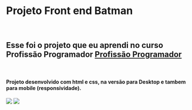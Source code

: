 <h1>Projeto Front end Batman</h1>
<br>
<h2>Esse foi o projeto que eu aprendi no curso Profissão Programador <a href="https://devdeponta.com/">Profissão Programador</a></h2>
<br>
<h4>Projeto desenvolvido com html e css, na versão para Desktop e tambem para mobile (responsividade).</h4>
<img src="https://github.com/OHBalmant/Front-End-Batman-profissao-programador/blob/master/Prints/Prints_Desktop/desktop_full-hd.png?raw=true">
<img src="https://github.com/OHBalmant/Front-End-Batman-profissao-programador/blob/master/batman-git.jpg?raw=true">

